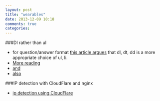 ```yaml
---
layout: post
title: "wearables"
date: 2013-12-09 10:18
comments: true
categories: 
---
```


###Dl rather than ul
  - for question/answer format [this article argues](http://www.cssnewbie.com/using-definition-lists-question-answer-formatting/#.UqYh6HJgZKk) that dl, dt, dd is a more appropriate choice of ul, li.
  - [More reading](http://html5doctor.com/the-dl-element/)
  - [and](http://css-tricks.com/utilizing-the-underused-but-semantically-awesome-definition-list/)
  - [also](http://www.dave-woods.co.uk/creating-faqs-using-a-definition-list/)

###IP detection with CloudFlare and nginx
  - [ip detection using CloudFlare](http://nginxlibrary.com/using-cloudflare-for-country-blocking/)
